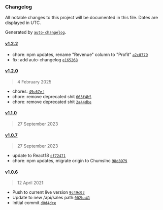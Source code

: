 ### Changelog

All notable changes to this project will be documented in this file. Dates are displayed in UTC.

Generated by [`auto-changelog`](https://github.com/CookPete/auto-changelog).

#### [v1.2.2](https://github.com/ChumsInc/order-margins/compare/v1.2.0...v1.2.2)

- chore: npm updates, rename "Revenue" column to "Profit" [`a2c0779`](https://github.com/ChumsInc/order-margins/commit/a2c07798d12bd9c0e5a880d02fa6d76ffeef531e)
- fix: add auto-changelog [`e165268`](https://github.com/ChumsInc/order-margins/commit/e165268dba49583adbb3efddd30cbd5ef4777fcd)

#### [v1.2.0](https://github.com/ChumsInc/order-margins/compare/v1.1.0...v1.2.0)

> 4 February 2025

- chores: [`49c67ef`](https://github.com/ChumsInc/order-margins/commit/49c67ef4c8e95dacfe1dbe2724c99fa61a3ea398)
- chore: remove deprecated shit [`663f4b5`](https://github.com/ChumsInc/order-margins/commit/663f4b51bb9d61a41957e55f7c86ef022ac8f9b4)
- chore: remove deprecated shit [`2a44dbe`](https://github.com/ChumsInc/order-margins/commit/2a44dbe933308b3446df5080deed894e047d7271)

#### [v1.1.0](https://github.com/ChumsInc/order-margins/compare/v1.0.7...v1.1.0)

> 27 September 2023

#### [v1.0.7](https://github.com/ChumsInc/order-margins/compare/v1.0.6...v1.0.7)

> 27 September 2023

- update to React18 [`cf72471`](https://github.com/ChumsInc/order-margins/commit/cf72471449185d7823303323823c7563233a1e9e)
- chore: npm updates, migrate origin to ChumsInc [`98d8979`](https://github.com/ChumsInc/order-margins/commit/98d89793d6c63255cb271858f8f54d2efd7c7040)

#### v1.0.6

> 12 April 2021

- Push to current live version [`9c49c03`](https://github.com/ChumsInc/order-margins/commit/9c49c03139de1b38d4cbac13f69b2e0353d9fdac)
- Update to new /api/sales path [`002ba41`](https://github.com/ChumsInc/order-margins/commit/002ba41d0c9919896b2b34d25c20c2dd909ea27b)
- Initial commit [`d0d4dce`](https://github.com/ChumsInc/order-margins/commit/d0d4dce488c37efb75fd147e7b749af44e4f2cd8)
